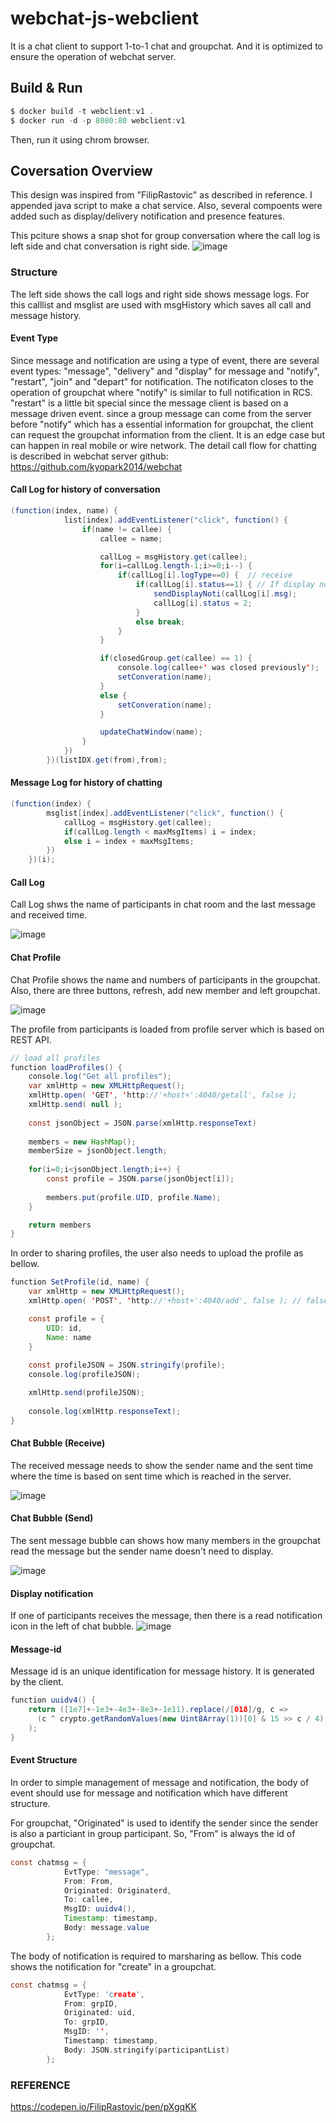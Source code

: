 # webchat-js-webclient
It is a chat client to support 1-to-1 chat and groupchat.
And it is optimized to ensure the operation of webchat server.

## Build & Run
```c
$ docker build -t webclient:v1 .
$ docker run -d -p 8080:80 webclient:v1
```
Then, run it using chrom browser. 


## Coversation Overview

This design was inspired from "FilipRastovic" as described in reference.
I appended java script to make a chat service. Also, several compoents were added such as display/delivery notification and presence features. 

This pciture shows a snap shot for group conversation where the call log is left side and chat conversation is right side.
![image](https://user-images.githubusercontent.com/52392004/84659810-f4f38300-af52-11ea-9ed9-9bf4cd8cdc36.png)

### Structure

The left side shows the call logs and right side shows message logs.
For this calllist and msglist are used with msgHistory which saves all call and message history.

#### Event Type

Since message and notification are using a type of event, there are several event types: "message", "delivery" and "display" for message and "notify", "restart", "join" and "depart" for notification. The notificaton closes to the operation of groupchat where "notify" is similar to full notification in RCS. "restart" is a little bit special since the message client is based on a message driven event. since a group message can come from the server before "notify" which has a essential information for groupchat, the client can request the groupchat information from the client. It is an edge case but can happen in real mobile or wire network.  The detail call flow for chatting is described in webchat server github: https://github.com/kyopark2014/webchat

#### Call Log for history of conversation
```java
(function(index, name) {
            list[index].addEventListener("click", function() {
                if(name != callee) {
                    callee = name;

                    callLog = msgHistory.get(callee);                   
                    for(i=callLog.length-1;i>=0;i--) {
                        if(callLog[i].logType==0) {  // receive
                            if(callLog[i].status==1) { // If display notification needs to send
                                sendDisplayNoti(callLog[i].msg);
                                callLog[i].status = 2;
                            }
                            else break;
                        }
                    }

                    if(closedGroup.get(callee) == 1) {
                        console.log(callee+' was closed previously');
                        setConveration(name);
                    } 
                    else {
                        setConveration(name);
                    }

                    updateChatWindow(name); 
                } 
            })
        })(listIDX.get(from),from);
```

#### Message Log for history of chatting
```java
(function(index) {
        msglist[index].addEventListener("click", function() {
            callLog = msgHistory.get(callee);
            if(callLog.length < maxMsgItems) i = index;
            else i = index + maxMsgItems;
        })
    })(i);
```

#### Call Log

Call Log shws the name of participants in chat room and the last message and received time. 

![image](https://user-images.githubusercontent.com/52392004/84660117-57e51a00-af53-11ea-9589-1199bdcecb55.png)


#### Chat Profile

Chat Profile shows the name and numbers of participants in the groupchat. Also, there are three buttons, refresh, add new member and left groupchat.

![image](https://user-images.githubusercontent.com/52392004/84660203-75b27f00-af53-11ea-807b-6c4bc1ad7288.png)

The profile from participants is loaded from profile server which is based on REST API.

```java
// load all profiles 
function loadProfiles() {
    console.log("Get all profiles");
    var xmlHttp = new XMLHttpRequest();
    xmlHttp.open( 'GET', 'http://'+host+':4040/getall', false );      
    xmlHttp.send( null );
    
    const jsonObject = JSON.parse(xmlHttp.responseText)
    
    members = new HashMap();
    memberSize = jsonObject.length;
    
    for(i=0;i<jsonObject.length;i++) {
        const profile = JSON.parse(jsonObject[i]);
    
        members.put(profile.UID, profile.Name);
    }

    return members
}
```

In order to sharing profiles, the user also needs to upload the profile as bellow.

```java
function SetProfile(id, name) {
    var xmlHttp = new XMLHttpRequest();
    xmlHttp.open( 'POST', 'http://'+host+':4040/add', false ); // false for synchronous request      

    const profile = {
        UID: id,
        Name: name
    }
    
    const profileJSON = JSON.stringify(profile);
    console.log(profileJSON);

    xmlHttp.send(profileJSON);
    
    console.log(xmlHttp.responseText);
}
```



#### Chat Bubble (Receive)
The received message needs to show the sender name and the sent time where the time is based on sent time which is reached in the server.

![image](https://user-images.githubusercontent.com/52392004/84659902-12c0e800-af53-11ea-811e-a7987039a3e1.png)


#### Chat Bubble (Send)
The sent message bubble can shows how many members in the groupchat read the message but the sender name doesn't need to display.

![image](https://user-images.githubusercontent.com/52392004/84659978-2f5d2000-af53-11ea-819c-c77f5fd68b3d.png)


#### Display notification

If one of participants receives the message, then there is a read notification icon in the left of chat bubble.
![image](https://user-images.githubusercontent.com/52392004/84660428-ca55fa00-af53-11ea-9bf1-38b9e0d22c08.png)

#### Message-id

Message id is an unique identification for message history. It is generated by the client.

```java
function uuidv4() {
    return ([1e7]+-1e3+-4e3+-8e3+-1e11).replace(/[018]/g, c =>
      (c ^ crypto.getRandomValues(new Uint8Array(1))[0] & 15 >> c / 4).toString(16)
    );
}
```

#### Event Structure

In order to simple management of message and notification, the body of event should use for message and notification which have different structure.

For groupchat, "Originated" is used to identify the sender since the sender is also a particiant in group participant. So, "From" is always the id of groupchat.

```java
const chatmsg = {
            EvtType: "message",
            From: From,
            Originated: Originaterd,
            To: callee,
            MsgID: uuidv4(),
            Timestamp: timestamp,
            Body: message.value
        };
```

The body of notification is required to marsharing as bellow. This code shows the notification for "create" in a groupchat.

```c
const chatmsg = {
            EvtType: 'create',
            From: grpID,
            Originated: uid,
            To: grpID,
            MsgID: '',
            Timestamp: timestamp,
            Body: JSON.stringify(participantList)
        };
```

### REFERENCE

https://codepen.io/FilipRastovic/pen/pXgqKK
